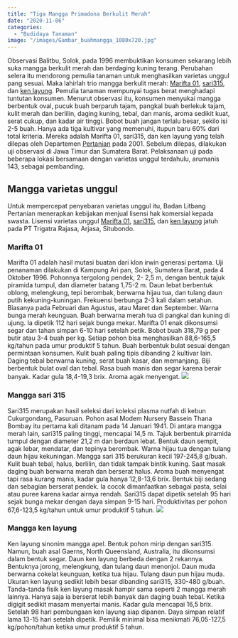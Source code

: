 ```yaml
---
title: "Tiga Mangga Primadona Berkulit Merah"
date: "2020-11-06"
categories: 
  - "Budidaya Tanaman"
image: "/images/Gambar_buahmangga_1080x720.jpg"
---
```


Observasi Balitbu, Solok, pada 1996 membuktikan konsumen sekarang lebih suka mangga berkulit merah dan berdaging kuning terang. Perubahan selera itu mendorong pemulia tanaman untuk menghasilkan varietas unggul pang sesuai. Maka lahirlah trio mangga berkulit merah: [Marifta 01](#Marifta01), [sari315](#sari315), dan [ken layung](#layung). Pemulia tanaman mempunyai tugas berat menghadapi tuntutan konsumen. Menurut observasi itu, konsumen menyukai mangga berbentuk oval, pucuk buah berparuh tajam, pangkal buah berlekuk tajam, kulit merah dan berlilin, daging kuning, tebal, dan manis, aroma sedikit kuat, serat cukup, dan kadar air tinggi. Bobot buah jangan terlalu besar, sekilo isi 2-5 buah. Hanya ada tiga kultivar yang memenuhi, itupun baru 60% dari total kriteria. Mereka adalah Marifta 01, sari315, dan ken layung yang telah dilepas oleh Departemen [Pertanian](http://localhost/mitra/pertanian "Pertanian") pada 2001. Sebelum dilepas, dilakukan uji observasi di Jawa Timur dan Sumatera Barat. Pelaksanaan uji pada beberapa lokasi bersamaan dengan varietas unggul terdahulu, arumanis 143, sebagai pembanding.

## Mangga varietas unggul

Untuk mempercepat penyebaran varietas unggul itu, Badan Litbang Pertanian menerapkan kebijakan menjual lisensi hak komersial kepada swasta. Lisensi varietas unggul [Marifta 01](#Marifta01), [sari315](#sari315), dan [ken layung](#layung) jatuh pada PT Trigatra Rajasa, Arjasa, Situbondo.

### Marifta 01

Marifta 01 adalah hasil mutasi buatan dari klon irwin generasi pertama. Uji penanaman dilakukan di Kampung Ari pan, Solok, Sumatera Barat, pada 4 Oktober 1996. Pohonnya tergolong pendek, 2- 2,5 m, dengan bentuk tajuk piramida tumpul, dan diameter batang 1,75-2 m. Daun lebat berbentuk oblong, melengkung, tepi berombak, berwarna hijau tua, dan tulang daun putih kekuning-kuningan. Frekuensi berbunga 2-3 kali dalam setahun. Biasanya pada Februari dan Agustus, atau Maret dan September. Warna bunga merah keunguan. Buah berwarna merah tua di pangkal dan kuning di ujung. Ia dipetik 112 hari sejak bunga mekar. Marifta 01 enak dikonsumsi segar dan tahan simpan 6-10 hari setelah petik. Bobot buah 318,79 g per butir atau 3-4 buah per kg. Setiap pohon bisa menghasilkan 88,6-165,5 kg/tahun pada umur produktif 5 tahun. Buah berbentuk bulat sesuai dengan permintaan konsumen. Kulit buah paling tipis dibanding 2 kultivar lain. Daging tebal berwarna kuning, serat buah kasar, dan memanjang. Biji berbentuk bulat oval dan tebal. Rasa buah manis dan segar karena berair banyak. Kadar gula 18,4-19,3 brix. Aroma agak menyengat. [![](/images/mangga.jpg)](http://localhost/mitra/wp-content/uploads/2020/11/mangga.jpg)

### Mangga sari 315

Sari315 merupakan hasil seleksi dari koleksi plasma nutfah di kebun Cukurgondang, Pasuruan. Pohon asal Modem Nursery Bassein Thana Bombay itu pertama kali ditanam pada 14 Januari 1941. Di antara mangga merah lain, sari315 paling tinggi, mencapai 14,5 m. Tajuk berbentuk piramida tumpul dengan diameter 21,2 m dan berdaun lebat. Bentuk daun sempit, agak lebar, mendatar, dan tepinya berombak. Warna hijau tua dengan tulang daun hijau kekuningan. Mangga sari 315 berukuran kecil 197-245,8 g/buah. Kulit buah tebal, halus, berlilin, dan tidak tampak bintik kuning. Saat masak daging buah berwarna merah dan berserat halus. Aroma buah menyengat tapi rasa kurang manis, kadar gula hanya 12,8-13,6 brix. Bentuk biji sedang dan sebagian berserat pendek. Ia cocok dimanfaatkan sebagai pasta, selai atau puree karena kadar airnya rendah. Sari315 dapat dipetik setelah 95 hari sejak bunga mekar dengan daya simpan 9-15 hari. Produktivitas per pohon 67,6-123,5 kg/tahun untuk umur produktif 5 tahun. [![](/images/sari315.jpg)](http://localhost/mitra/wp-content/uploads/2020/11/sari315.jpg)

### Mangga ken layung

Ken layung sinonim mangga apel. Bentuk pohon mirip dengan sari315. Namun, buah asal Gaerns, North Queensland, Australia, itu dikonsumsi dalam bentuk segar. Daun ken layung berbeda dengan 2 rekannya. Bentuknya jorong, melengkung, dan tulang daun menonjol. Daun muda berwarna cokelat keunguan, ketika tua hijau. Tulang daun pun hijau muda. Ukuran ken layung sedikit lebih besar dibanding sari315, 330-480 g/buah. Tanda-tanda fisik ken layung masak hampir sama seperti 2 mangga merah lainnya. Hanya saja ia berserat lebih banyak dan daging buah tebal. Ketika digigit sedikit masam menyertai manis. Kadar gula mencapai 16,5 brix. Setelah 98 hari pembungaan ken layung siap dipanen. Daya simpan relatif lama 13-15 hari setelah dipetik. Pemilik minimal bisa menikmati 76,05-127,5 kg/pohon/tahun ketika umur produktif 5 tahun.
